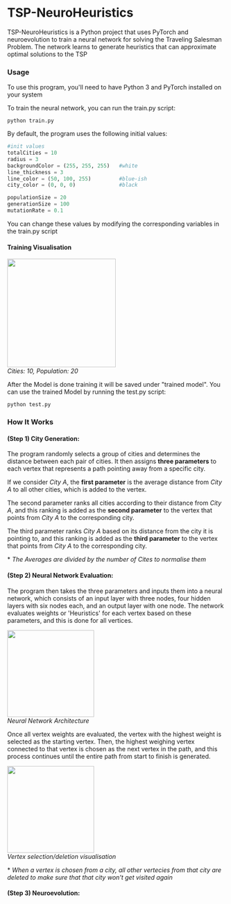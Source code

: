 # TSP-NeuroHeuristics
TSP-NeuroHeuristics is a Python project that uses PyTorch and neuroevolution to train a neural network for solving the Traveling Salesman Problem. The network learns to generate heuristics that can approximate optimal solutions to the TSP

### Usage
To use this program, you'll need to have Python 3 and PyTorch installed on your system

To train the neural network, you can run the train.py script:

```
python train.py
```

By default, the program uses the following initial values:

``` python
#init values
totalCities = 10
radius = 3
backgroundColor = (255, 255, 255)   #white
line_thickness = 3
line_color = (50, 100, 255)         #blue-ish
city_color = (0, 0, 0)              #black

populationSize = 20
generationSize = 100
mutationRate = 0.1
```

You can change these values by modifying the corresponding variables in the train.py script

#### Training Visualisation
<p>
    <img src="https://user-images.githubusercontent.com/98267072/230741987-ac4ff1d8-ceac-42c8-ad9c-f375bc375acf.gif" width="250px"/>
    <br>
    <em>Cities: 10, Population: 20</em>
</p>

After the Model is done training it will be saved under "trained model". You can use the trained Model by running the test.py script:
```
python test.py
```

### How It Works


#### (Step 1) City Generation:

The program randomly selects a group of cities and determines the distance between each pair of cities. It then assigns **three parameters** to each vertex that represents a path pointing away from a specific city.

If we consider *City A*, the **first parameter** is the average distance from *City A* to all other cities, which is added to the vertex.

The second parameter ranks all cities according to their distance from *City A*, and this ranking is added as the **second parameter** to the vertex that points from *City A* to the corresponding city.

The third parameter ranks *City A* based on its distance from the city it is pointing to, and this ranking is added as the **third parameter** to the vertex that points from *City A* to the corresponding city.

\* *The Averages are divided by the number of Cites to normalise them*

#### (Step 2) Neural Network Evaluation:

The program then takes the three parameters and inputs them into a neural network, which consists of an input layer with three nodes, four hidden layers with six nodes each, and an output layer with one node. The network evaluates weights or 'Heuristics' for each vertex based on these parameters, and this is done for all vertices.

<p>
    <img src="https://user-images.githubusercontent.com/98267072/230638500-887d8f37-3b31-4a05-ab4d-bf05a1693f05.png" width="200px"/>
    <br>
    <em>Neural Network Architecture</em>
</p>

Once all vertex weights are evaluated, the vertex with the highest weight is selected as the starting vertex. Then, the highest weighing vertex connected to that vertex is chosen as the next vertex in the path, and this process continues until the entire path from start to finish is generated.

<p>
    <img src="https://user-images.githubusercontent.com/98267072/230636319-793b1af3-e404-48b2-af1e-0817fc366d0c.gif" width="200px"/>
    <br>
    <em>Vertex selection/deletion visualisation</em>
</p>

\* *When a vertex is chosen from a city, all other vertecies from that city are deleted to make sure that that city won't get visited again*

#### (Step 3) Neuroevolution:
